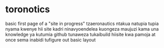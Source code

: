 # toronotics
basic first page of a "site in progress" tzaeronautics
ntakua natupia tupia nyama kwenye hii site kadri ninavyoendelea kuongeza maujuzi
kama una knowledge ya kutumia github tunaweza tukaibuild hiisite kwa pamoja at once sema inabidi tufigure out basic layout
